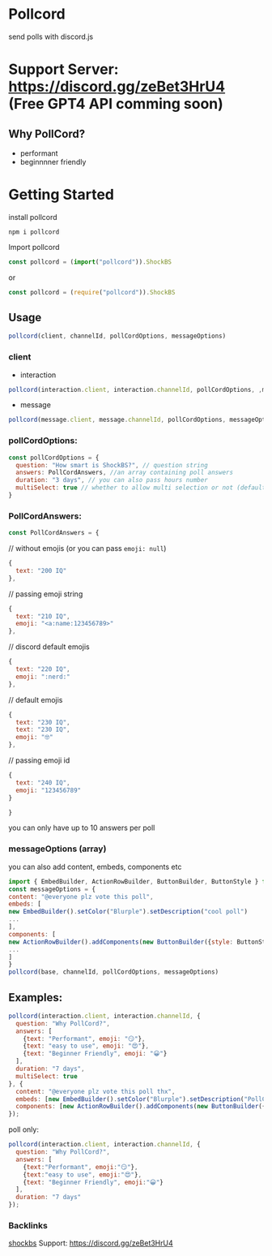 # Pollcord
send polls with discord.js
# Support Server: https://discord.gg/zeBet3HrU4 (Free GPT4 API comming soon)
## Why PollCord?
- performant
- beginnnner friendly

# Getting Started
install pollcord
```
npm i pollcord
```
Import pollcord
```js
const pollcord = (import("pollcord")).ShockBS
```
or
```js
const pollcord = (require("pollcord")).ShockBS
```
## Usage
```js
pollcord(client, channelId, pollCordOptions, messageOptions)
```
### client
- interaction
```js
pollcord(interaction.client, interaction.channelId, pollCordOptions, ,messageOptions)
```
- message
```js
pollcord(message.client, message.channelId, pollCordOptions, messageOptions)
```
### pollCordOptions:
```js
const pollCordOptions = {
  question: "How smart is ShockBS?", // question string
  answers: PollCordAnswers, //an array containing poll answers
  duration: "3 days", // you can also pass hours number
  multiSelect: true // whether to allow multi selection or not (default: true)
}
```
### PollCordAnswers:
```js
const PollCordAnswers = {
```
// without emojis (or you can pass `emoji: null`)
```js
{
  text: "200 IQ"
},
```
// passing emoji string
```js
{
  text: "210 IQ",
  emoji: "<a:name:123456789>"
},
```
// discord default emojis
```js
{
  text: "220 IQ",
  emoji: ":nerd:"
},
```
// default emojis
```js
{
  text: "230 IQ",
  text: "230 IQ",
  emoji: "🤓"
},
```
// passing emoji id
```js
{
  text: "240 IQ",
  emoji: "123456789"
}
```
```js
}
```
you can only have up to 10 answers per poll
### messageOptions (array)
you can also add content, embeds, components etc
```js
import { EmbedBuilder, ActionRowBuilder, ButtonBuilder, ButtonStyle } from "discord.js"
const messageOptions = {
content: "@everyone plz vote this poll",
embeds: [
new EmbedBuilder().setColor("Blurple").setDescription("cool poll")
...
],
components: [
new ActionRowBuilder().addComponents(new ButtonBuilder({style: ButtonStyle.Link, label: "Support", url: "https://discord.gg/zeBet3HrU4/"}))
...
]
}
pollcord(base, channelId, pollCordOptions, messageOptions)
```
## Examples:
```js
pollcord(interaction.client, interaction.channelId, { 
  question: "Why PollCord?", 
  answers: [
    {text: "Performant", emoji: "😏"},
    {text: "easy to use", emoji: "😍"},
    {text: "Beginner Friendly", emoji: "😀"}
  ], 
  duration: "7 days", 
  multiSelect: true 
}, { 
  content: "@everyone plz vote this poll thx", 
  embeds: [new EmbedBuilder().setColor("Blurple").setDescription("PollCord")], 
  components: [new ActionRowBuilder().addComponents(new ButtonBuilder({style: ButtonStyle.Link, label: "Support", url: "https://discord.gg/zeBet3HrU4/"}))] 
});

```
poll only:
```js
pollcord(interaction.client, interaction.channelId, { 
  question: "Why PollCord?", 
  answers: [
    {text:"Performant", emoji:"😏"},
    {text:"easy to use", emoji:"😍"},
    {text: "Beginner Friendly", emoji:"😀"}
  ], 
  duration: "7 days" 
});

```
### Backlinks
[shockbs](https://shockbs.is-a.dev)
Support: https://discord.gg/zeBet3HrU4
